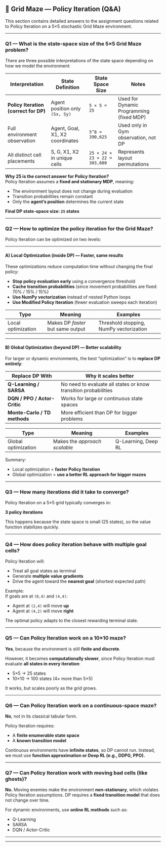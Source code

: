 ## 📌 Grid Maze — Policy Iteration (Q&A)

This section contains detailed answers to the assignment questions related to Policy Iteration on a 5×5 stochastic Grid Maze environment.

---

###  **Q1 — What is the state-space size of the 5×5 Grid Maze problem?**

There are three possible interpretations of the state space depending on how we model the environment:

| Interpretation | State Definition | State Space Size | Notes |
|--------------|------------------|------------------|-------|
| **Policy Iteration (correct for DP)** | Agent position only `(Sx, Sy)` | `5 × 5 = 25` | Used for Dynamic Programming (fixed MDP) |
| Full environment observation | Agent, Goal, X1, X2 coordinates | `5^8 = 390,625` | Used only in Gym observation, not DP |
| All distinct cell placements | S, G, X1, X2 in unique cells | `25 × 24 × 23 × 22 = 303,600` | Represents layout permutations |

 **Why 25 is the correct answer for Policy Iteration?**  
Policy Iteration assumes a **fixed and stationary MDP**, meaning:
- The environment layout does not change during evaluation
- Transition probabilities remain constant
- Only the **agent’s position** determines the current state

 **Final DP state-space size: `25` states**

---

###  **Q2 — How to optimize the policy iteration for the Grid Maze?**

Policy Iteration can be optimized on two levels:

---

#### **A) Local Optimization (inside DP) — Faster, same results**

These optimizations reduce computation time without changing the final policy:

- **Stop policy evaluation early** using a convergence threshold
- **Cache transition probabilities** (since movement probabilities are fixed: 70% / 15% / 15%)
- **Use NumPy vectorization** instead of nested Python loops
- **Use Modified Policy Iteration** (fewer evaluation sweeps each iteration)

| Type | Meaning | Examples |
|-------|---------|----------|
| Local optimization | Makes DP *faster* but same output | Threshold stopping, NumPy vectorization |

---

#### **B) Global Optimization (beyond DP) — Better scalability**

For larger or dynamic environments, the best “optimization” is to **replace DP entirely**:

| Replace DP With | Why it scales better |
|------------------|---------------------|
| **Q-Learning / SARSA** | No need to evaluate all states or know transition probabilities |
| **DQN / PPO / Actor-Critic** | Works for large or continuous state spaces |
| **Monte-Carlo / TD methods** | More efficient than DP for bigger problems |

| Type | Meaning | Examples |
|-------|---------|----------|
| Global optimization | Makes the *approach scalable* | Q-Learning, Deep RL |

 Summary:  
- Local optimization = **faster Policy Iteration**  
- Global optimization = **use a better RL approach for bigger mazes**

---

###  **Q3 — How many iterations did it take to converge?**

Policy Iteration on a 5×5 grid typically converges in:

 **3 policy iterations**

This happens because the state space is small (25 states), so the value function stabilizes quickly.

---

###  **Q4 — How does policy iteration behave with multiple goal cells?**

Policy Iteration will:
- Treat all goal states as terminal
- Generate **multiple value gradients**
- Drive the agent toward the **nearest goal** (shortest expected path)

Example:  
If goals are at `(0,4)` and `(4,4)`:
- Agent at `(2,4)` will move **up**
- Agent at `(4,2)` will move **right**

The optimal policy adapts to the closest rewarding terminal state.

---

###  **Q5 — Can Policy Iteration work on a 10×10 maze?**

 **Yes**, because the environment is still **finite and discrete**.

However, it becomes **computationally slower**, since Policy Iteration must evaluate **all states in every iteration**:

- 5×5 → 25 states
- 10×10 → 100 states (4× more than 5×5)

It works, but scales poorly as the grid grows.

---

###  **Q6 — Can Policy Iteration work on a continuous-space maze?**

 **No**, not in its classical tabular form.

Policy Iteration requires:
- A **finite enumerable state space**
- A **known transition model**

Continuous environments have **infinite states**, so DP cannot run. Instead, we must use **function approximation or Deep RL (e.g., DDPG, PPO).**

---

###  **Q7 — Can Policy Iteration work with moving bad cells (like ghosts)?**

 **No.** Moving enemies make the environment **non-stationary**, which violates Policy Iteration assumptions. DP requires a **fixed transition model** that does not change over time.

For dynamic environments, use **online RL methods** such as:
- Q-Learning
- SARSA
- DQN / Actor-Critic

---


---

